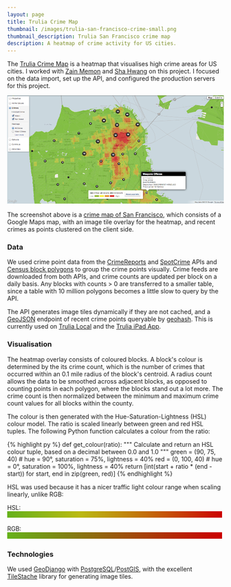 ```yaml
---
layout: page
title: Trulia Crime Map
thumbnail: /images/trulia-san-francisco-crime-small.png
thumbnail_description: Trulia San Francisco crime map
description: A heatmap of crime activity for US cities.
---
```



The [Trulia Crime Map](http://www.trulia.com/local#crimes) is a heatmap that visualises high crime areas for US cities. I worked with [Zain Memon](http://inzain.net/) and [Sha Hwang](http://postarchitectural.com) on this project. I focused on the data import, set up the API, and configured the production servers for this project.

![Crime map for San Francisco](/images/trulia-san-francisco-crime.png)

The screenshot above is a [crime map of San Francisco](http://www.trulia.com/local#crimes/san-francisco), which consists of a Google Maps map, with an image tile overlay for the heatmap, and recent crimes as points clustered on the client side.

### Data
We used crime point data from the [CrimeReports](https://www.crimereports.com) and [SpotCrime](http://www.spotcrime.com) APIs and [Census block polygons](http://www.census.gov/cgi-bin/geo/shapefiles2012/main) to group the crime points visually. Crime feeds are downloaded from both APIs, and crime counts are updated per block on a daily basis. Any blocks with counts &gt; 0 are transferred to a smaller table, since a table with 10 million polygons becomes a little slow to query by the API.

The API generates image tiles dynamically if they are not cached, and a [GeoJSON](http://www.geojson.org) endpoint of recent crime points queryable by [geohash](http://www.geohash.org). This is currently used on [Trulia Local](http://www.trulia.com/local) and the [Trulia iPad App](https://itunes.apple.com/us/app/trulia-real-estate-homes-for/id288487321?mt=8).

### Visualisation
The heatmap overlay consists of coloured blocks. A block's colour is determined by the its crime count, which is the number of crimes that occurred within an 0.1 mile radius of the block's centroid. A radius count allows the data to be smoothed across adjacent blocks, as opposed to counting points in each polygon, where the blocks stand out a lot more. The crime count is then normalized between the minimum and maximum crime count values for all blocks within the county.

The colour is then generated with the Hue-Saturation-Lightness (HSL) colour model. The ratio is scaled linearly between green and red HSL tuples. The following Python function calculates a colour from the ratio:

{% highlight py %}
def get_colour(ratio):
    """
    Calculate and return an HSL colour tuple, based on a decimal between 0.0 and 1.0
    """
    green = (90, 75, 40)  # hue = 90°, saturation = 75%, lightness = 40%
    red = (0, 100, 40)    # hue = 0°, saturation = 100%, lightness = 40%
    return [int(start + ratio * (end - start)) for start, end in zip(green, red)]
{% endhighlight %}


HSL was used because it has a nicer traffic light colour range when scaling linearly, unlike RGB:

HSL: ![HSL gradient for crime map](/images/green-red-hsl.png)

RGB: ![RGB gradient for crime map](/images/green-red-rgb.png)

### Technologies
We used [GeoDjango](http://geodjango.org) with [PostgreSQL](http://www.postgresql.org)/[PostGIS](http://postgis.refractions.net), with the excellent [TileStache](http://www.tilestache.org) library for generating image tiles.
